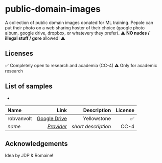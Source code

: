 # public-domain-images

A collection of public domain images donated for ML training. Pepole can put their photo on a web sharing hoster of their choice (google photo album, google drive, dropbox, or whatevery they prefer). ⚠️ **NO nudes / illegal stuff / gore** allowed! ⚠️

## Licenses

✅ Completely open to research and academia (CC-4)
⚠️ Only for academic research

## List of samples

- 

| Name | Link | Description | License |
| :---         |     ---:      |          ---: | ---: |
| robvanvolt   | [Google Drive](https://drive.google.com/drive/folders/1jVZUjJo0MTZvlgkkIS-O6LceVoCSankd?usp=sharing)     | Yellowstone  | ✅ |
| *name*     | [*Provider*](https://google.com)        | *short description*      | CC-4 |

## Acknowledgements
Idea by JDP & Romaine!
